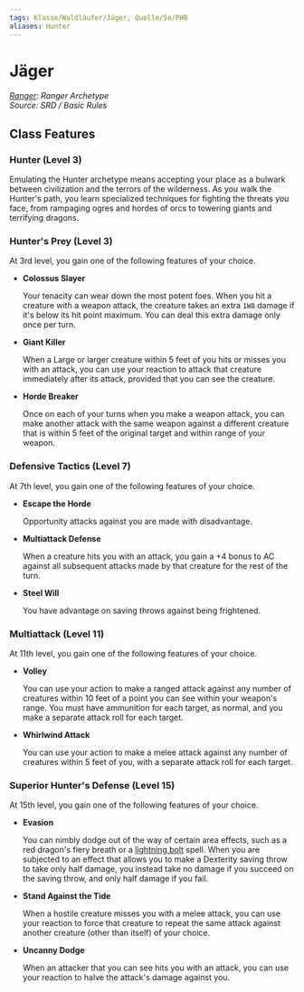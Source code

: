 ```yaml
---
tags: Klasse/Waldläufer/Jäger, Quelle/5e/PHB
aliases: Hunter
---
```

Jäger
=====

[_Ranger_](../Waldläufer.md)_: Ranger Archetype_  
_Source: SRD / Basic Rules_

Class Features
--------------

### Hunter (Level 3)

Emulating the Hunter archetype means accepting your place as a bulwark between civilization and the terrors of the wilderness. As you walk the Hunter's path, you learn specialized techniques for fighting the threats you face, from rampaging ogres and hordes of orcs to towering giants and terrifying dragons.

### Hunter's Prey (Level 3)

At 3rd level, you gain one of the following features of your choice.

*   **Colossus Slayer**
    
    Your tenacity can wear down the most potent foes. When you hit a creature with a weapon attack, the creature takes an extra `1W8` damage if it's below its hit point maximum. You can deal this extra damage only once per turn.
    
*   **Giant Killer**
    
    When a Large or larger creature within 5 feet of you hits or misses you with an attack, you can use your reaction to attack that creature immediately after its attack, provided that you can see the creature.
    
*   **Horde Breaker**
    
    Once on each of your turns when you make a weapon attack, you can make another attack with the same weapon against a different creature that is within 5 feet of the original target and within range of your weapon.
    

### Defensive Tactics (Level 7)

At 7th level, you gain one of the following features of your choice.

*   **Escape the Horde**
    
    Opportunity attacks against you are made with disadvantage.
    
*   **Multiattack Defense**
    
    When a creature hits you with an attack, you gain a +4 bonus to AC against all subsequent attacks made by that creature for the rest of the turn.
    
*   **Steel Will**
    
    You have advantage on saving throws against being frightened.
    

### Multiattack (Level 11)

At 11th level, you gain one of the following features of your choice.

*   **Volley**
    
    You can use your action to make a ranged attack against any number of creatures within 10 feet of a point you can see within your weapon's range. You must have ammunition for each target, as normal, and you make a separate attack roll for each target.
    
*   **Whirlwind Attack**
    
    You can use your action to make a melee attack against any number of creatures within 5 feet of you, with a separate attack roll for each target.
    

### Superior Hunter's Defense (Level 15)

At 15th level, you gain one of the following features of your choice.

*   **Evasion**
    
    You can nimbly dodge out of the way of certain area effects, such as a red dragon's fiery breath or a [lightning bolt](../../../Zauber/Blitz.md) spell. When you are subjected to an effect that allows you to make a Dexterity saving throw to take only half damage, you instead take no damage if you succeed on the saving throw, and only half damage if you fail.
    
*   **Stand Against the Tide**
    
    When a hostile creature misses you with a melee attack, you can use your reaction to force that creature to repeat the same attack against another creature (other than itself) of your choice.
    
*   **Uncanny Dodge**
    
    When an attacker that you can see hits you with an attack, you can use your reaction to halve the attack's damage against you.